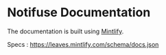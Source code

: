 # Notifuse Documentation

The documentation is built using [Mintlify](https://www.mintlify.com/).

Specs : https://leaves.mintlify.com/schema/docs.json
